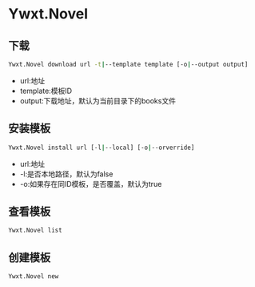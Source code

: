 # Ywxt.Novel
## 下载
```bash
Ywxt.Novel download url -t|--template template [-o|--output output]
``` 
- url:地址
- template:模板ID
- output:下载地址，默认为当前目录下的books文件
## 安装模板
```bash
Ywxt.Novel install url [-l|--local] [-o|--orverride]
```
- url:地址
- -l:是否本地路径，默认为false
- -o:如果存在同ID模板，是否覆盖，默认为true
## 查看模板
```bash
Ywxt.Novel list
```
## 创建模板
```bash
Ywxt.Novel new
```